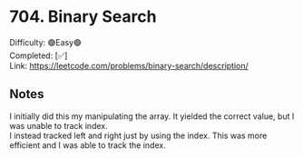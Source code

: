 # 704. Binary Search

Difficulty: 🟢Easy🟢 \
Completed: [✅] \
Link: https://leetcode.com/problems/binary-search/description/

## Notes

I initially did this my manipulating the array. It yielded the correct value, but I was unable to track index. \
I instead tracked left and right just by using the index. This was more efficient and I was able to track the index.

